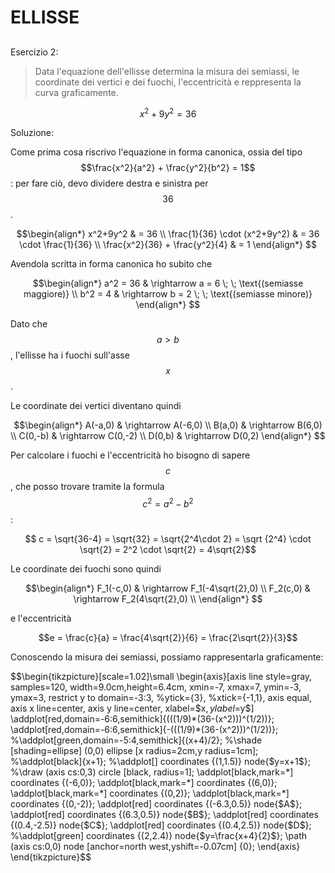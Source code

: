﻿# ELLISSE

<!--Upmath extremely simplifies this task by using Markdown and LaTeX. It converts the Markdown syntax extended with LaTeX equations support into HTML code you can publish anywhere on the web.-->

<!--![Paper written in LaTeX](/i/latex.jpg)-->

## 

Esercizio 2:

> Data l'equazione dell'ellisse determina la misura dei semiassi, le coordinate dei vertici e dei fuochi, l'eccentricità e reppresenta la curva graficamente. 

$$x^2+9y^2 = 36$$

Soluzione: 

Come prima cosa riscrivo l'equazione in forma canonica, ossia del tipo $$\frac{x^2}{a^2} + \frac{y^2}{b^2} = 1$$: per fare ciò, devo dividere destra e sinistra per $$36$$.

$$\begin{align*}
x^2+9y^2 & = 36 \\
\frac{1}{36} \cdot (x^2+9y^2) & = 36 \cdot \frac{1}{36} \\
\frac{x^2}{36} + \frac{y^2}{4} & = 1
\end{align*}
$$

Avendola scritta in forma canonica ho subito che 

$$\begin{align*}
a^2 = 36  & \rightarrow  a = 6 \; \; \text{(semiasse maggiore)} \\
b^2 = 4 & \rightarrow b = 2 \; \; \text{(semiasse minore)} 
\end{align*}
$$

Dato che $$a > b$$, l'ellisse ha i fuochi sull'asse $$x$$. 

Le coordinate dei vertici diventano quindi 

$$\begin{align*}
A(-a,0)  & \rightarrow  A(-6,0)  \\
B(a,0)  & \rightarrow B(6,0) \\
C(0,-b) & \rightarrow C(0,-2) \\
D(0,b) & \rightarrow D(0,2) 
\end{align*}
$$

Per calcolare i fuochi e l'eccentricità ho bisogno di sapere $$c$$, che posso trovare tramite la formula $$c^2 = a^2-b^2$$:

$$ c = \sqrt{36-4} = \sqrt{32} = \sqrt{2^4\cdot 2} = \sqrt {2^4} \cdot \sqrt{2} = 2^2 \cdot \sqrt{2} = 4\sqrt{2}$$

Le coordinate dei fuochi sono quindi 

$$\begin{align*}
F_1(-c,0)  & \rightarrow  F_1(-4\sqrt{2},0)  \\
F_2(c,0)  & \rightarrow F_2(4\sqrt{2},0) \\
\end{align*}
$$

e l'eccentricità 

$$e = \frac{c}{a} = \frac{4\sqrt{2}}{6} = \frac{2\sqrt{2}}{3}$$

Conoscendo la misura dei semiassi, possiamo rappresentarla graficamente:

$$\begin{tikzpicture}[scale=1.02]\small
\begin{axis}[axis line style=gray,
	samples=120,
	width=9.0cm,height=6.4cm,
	xmin=-7, xmax=7,
	ymin=-3, ymax=3,
	restrict y to domain=-3:3,
	%ytick={3},
	%xtick={-1,1},
	axis equal,
	axis x line=center,
	axis y line=center,
	xlabel=$x$,ylabel=$y$]
\addplot[red,domain=-6:6,semithick]{(((1/9)*(36-(x^2)))^(1/2))};
\addplot[red,domain=-6:6,semithick]{-(((1/9)*(36-(x^2)))^(1/2))};
%\addplot[green,domain=-5:4,semithick]{(x+4)/2};
%\shade [shading=ellipse] (0,0) ellipse [x radius=2cm,y radius=1cm];
%\addplot[black]{x+1};
%\addplot[] coordinates {(1,1.5)} node{$y=x+1$};
%\draw (axis cs:0,3) circle [black, radius=1];
\addplot[black,mark=*] coordinates {(-6,0)};
\addplot[black,mark=*] coordinates {(6,0)};
\addplot[black,mark=*] coordinates {(0,2)};
\addplot[black,mark=*] coordinates {(0,-2)};
\addplot[red] coordinates {(-6.3,0.5)} node{$A$};
\addplot[red] coordinates {(6.3,0.5)} node{$B$};
\addplot[red] coordinates {(0.4,-2.5)} node{$C$};
\addplot[red] coordinates {(0.4,2.5)} node{$D$};
%\addplot[green] coordinates {(2,2.4)} node{$y=\frac{x+4}{2}$};
\path (axis cs:0,0) node [anchor=north west,yshift=-0.07cm] {0};
\end{axis}
\end{tikzpicture}$$ 








